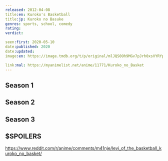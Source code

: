 ```yaml
---
released: 2012-04-08
title:en: Kuroko's Basketball
title:jp: Kuroko no Basuke
genres: sports, school, comedy
rating:
verdict:

seen:first: 2020-05-10
date:published: 2020
date:updated:
image:en: https://image.tmdb.org/t/p/original/mlJQS0Oh9MGv7pJrh0xsVYRYpFp.jpg

link:mal: https://myanimelist.net/anime/11771/Kuroko_no_Basket
---
```


## Season 1

## Season 2

## Season 3

## $SPOILERS

<https://www.reddit.com/r/anime/comments/m41nje/levi_of_the_basketball_kuroko_no_basket/>
